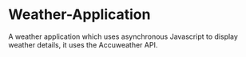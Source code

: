 # Weather-Application
A weather application which uses asynchronous Javascript to display weather details,  it uses the Accuweather API.
